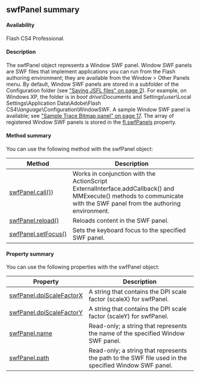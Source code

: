 ## swfPanel summary

#### Availability

Flash CS4 Professional.

#### Description

The swfPanel object represents a Window SWF panel. Window SWF panels are SWF files that implement applications you can run from the Flash authoring environment; they are available from the Window > Other Panels menu. By default, Window SWF panels are stored in a subfolder of the Configuration folder (see ["Saving JSFL files" on page 2](../Introduction/Working_with_the_JavaScript_API.md)). For example, on Windows XP, the folder is in *boot drive*\\Documents and Settings\\*user*\\Local Settings\\Application Data\\Adobe\\Flash CS4\\*language*\\Configuration\\WindowSWF. A sample Window SWF panel is available; see ["Sample Trace Bitmap panel" on page 17](../Introduction/Sample_implementations.md). The array of registered Window SWF panels is stored in the [fl.swfPanels](../flash_object_(fl)/fl74.md) property.

#### Method summary

You can use the following method with the swfPanel object:

| **Method**                           | **Description**                                                                                                                                                      |
|--------------------------------------|----------------------------------------------------------------------------------------------------------------------------------------------------------------------|
| [swfPanel.call()](../swfPanel_object/swfPanel.md))  | Works in conjunction with the ActionScript ExternalInterface.addCallback() and MMExecute() methods to communicate with the SWF panel from the authoring environment. |
| [swfPanel.reload()](../swfPanel_object/swfPane5.md)   | Reloads content in the SWF panel.                                                                                                                                    |
| [swfPanel.setFocus()](../swfPanel_object/swfPane6.md) | Sets the keyboard focus to the specified SWF panel.                                                                                                                  |

#### Property summary

You can use the following properties with the swfPanel object:

| **Property**                              | **Description**                                                                                      |
|-------------------------------------------|------------------------------------------------------------------------------------------------------|
| [swfPanel.dpiScaleFactorX](../swfPanel_object/swfPane1.md) | A string that contains the DPI scale factor (scaleX) for swfPanel.                                   |
| [swfPanel.dpiScaleFactorY](../swfPanel_object/swfPane2.md) | A string that contains the DPI scale factor (scaleY) for swfPanel.                                   |
| [swfPanel.name](../swfPanel_object/swfPane3.md)            | Read-only; a string that represents the name of the specified Window SWF panel.                      |
| [swfPanel.path](../swfPanel_object/swfPane4.md)            | Read-only; a string that represents the path to the SWF file used in the specified Window SWF panel. |

<span id="swfPanel.call()" class="anchor"></span>

